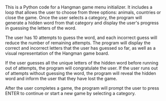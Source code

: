 This is a Python code for a Hangman game menu initializer. It includes a loop that allows the user to choose from three options: animals, countries or close the game. Once the user selects a category, the program will generate a hidden word from that category and display the user's progress in guessing the letters of the word. 

The user has 10 attempts to guess the word, and each incorrect guess will reduce the number of remaining attempts. The program will display the correct and incorrect letters that the user has guessed so far, as well as a visual representation of the Hangman game board. 

If the user guesses all the unique letters of the hidden word before running out of attempts, the program will congratulate the user. If the user runs out of attempts without guessing the word, the program will reveal the hidden word and inform the user that they have lost the game. 

After the user completes a game, the program will prompt the user to press ENTER to continue or start a new game by selecting a category.
